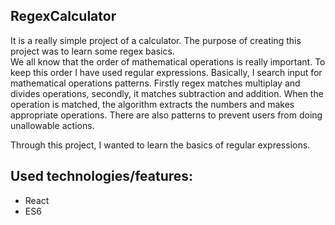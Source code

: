 ## RegexCalculator

It is a really simple project of a calculator. The purpose of creating this project was to learn some regex basics.  
We all know that the order of mathematical operations is really important. To keep this order I have used regular expressions. 
Basically, I search input for mathematical operations patterns. Firstly regex matches multiplay and divides operations, secondly, it matches subtraction and addition.
When the operation is matched, the algorithm extracts the numbers and makes appropriate operations. There are also patterns to prevent users from doing unallowable actions.

Through this project, I wanted to learn the basics of regular expressions.
## Used technologies/features:
 * React
 * ES6


